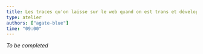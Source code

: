 ```yaml
---
title: Les traces qu'on laisse sur le web quand on est trans et développeuse, et comment les modifier
type: atelier
authors: ["agate-blue"]
time: "09:00"
---
```


*To be completed*
